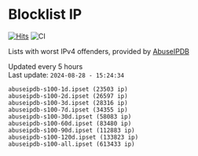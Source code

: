# Blocklist IP

[![Hits](https://hits.seeyoufarm.com/api/count/incr/badge.svg?url=https%3A%2F%2Fgithub.com%2Fborestad%2Fblocklist-ip%2F&count_bg=%2379C83D&title_bg=%23555555&icon=&icon_color=%23E7E7E7&title=hits&edge_flat=false)](https://hits.seeyoufarm.com)  ![CI](https://img.shields.io/github/workflow/status/borestad/blocklist-ip/CI?style=flat-square)

Lists with worst IPv4 offenders, provided by [AbuseIPDB](https://www.abuseipdb.com/)

<!-- FOOTER-PLACEHOLDER -->
Updated every 5 hours<br>
Last update: `2024-08-28 - 15:24:34`
```
abuseipdb-s100-1d.ipset (23503 ip)
abuseipdb-s100-2d.ipset (26597 ip)
abuseipdb-s100-3d.ipset (28316 ip)
abuseipdb-s100-7d.ipset (34355 ip)
abuseipdb-s100-30d.ipset (58083 ip)
abuseipdb-s100-60d.ipset (83480 ip)
abuseipdb-s100-90d.ipset (112883 ip)
abuseipdb-s100-120d.ipset (133823 ip)
abuseipdb-s100-all.ipset (613433 ip)
```
